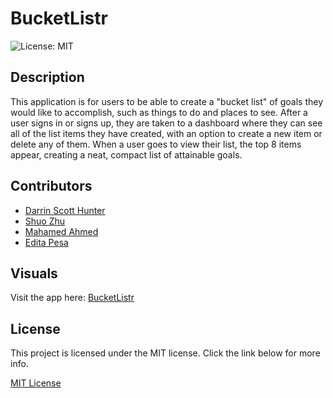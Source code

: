 # BucketListr
![License: MIT](https://img.shields.io/badge/License-MIT-yellow.svg)

## Description
This application is for users to be able to create a "bucket list" of goals they would like to accomplish, such as things to do and places to see. After a user signs in or signs up, they are taken to a dashboard where they can see all of the list items they have created, with an option to create a new item or delete any of them. When a user goes to view their list, the top 8 items appear, creating a neat, compact list of attainable goals. 

## Contributors
- [Darrin Scott Hunter](https://github.com/dishdesigner)
- [Shuo Zhu](https://github.com/szdesigns)
- [Mahamed Ahmed](https://github.com/mahamedahmed614)
- [Edita Pesa](https://github.com/editapesa)

## Visuals
Visit the app here: [BucketListr](https://radiant-tor-73705.herokuapp.com/)

## License
This project is licensed under the MIT license. Click the link below for more info.

[MIT License](https://opensource.org/licenses/MIT)
